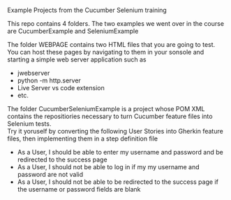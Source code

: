 Example Projects from the Cucumber Selenium training

This repo contains 4 folders.  The two examples we went over in the course are CucumberExample and SeleniumExample

The folder WEBPAGE contains two HTML files that you are going to test.  You can host these pages by navigating to them in your sonsole and starting a simple web server application such as 
- jwebserver
- python -m http.server
- Live Server vs code extension
- etc.

The folder CucumberSeleniumExample is a project whose POM XML contains the repositiories necessary to turn Cucumber feature files into Selenium tests.  
Try it yoruself by converting the following User Stories into Gherkin feature files, then implementing them in a step definition file
- As a User, I should be able to enter my username and password and be redirected to the success page
- As a User, I should not be able to log in if my my username and password are not valid
- As a User, I should not be able to be redirected to the success page if the username or password fields are blank
